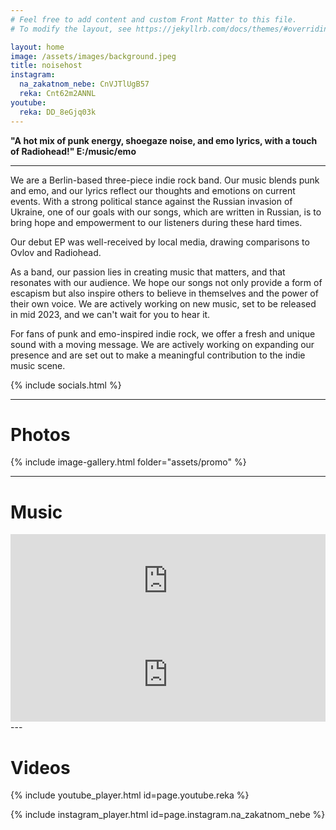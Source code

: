 ```yaml
---
# Feel free to add content and custom Front Matter to this file.
# To modify the layout, see https://jekyllrb.com/docs/themes/#overriding-theme-defaults

layout: home
image: /assets/images/background.jpeg
title: noisehost
instagram:
  na_zakatnom_nebe: CnVJTlUgB57
  reka: Cnt62m2ANNL
youtube:
  reka: DD_8eGjq03k
---
```


<p class="quote-container"><b class="quote">"A hot mix of punk energy, shoegaze noise, and emo lyrics, with a touch of Radiohead!"</b><b class="author"> E:/music/emo</b></p>

---

We are a Berlin-based three-piece indie rock band. Our music blends punk and emo, and our lyrics reflect our thoughts and emotions on current events. With a strong political stance against the Russian invasion of Ukraine, one of our goals with our songs, which are written in Russian, is to bring hope and empowerment to our listeners during these hard times.

Our debut EP was well-received by local media, drawing comparisons to Ovlov and Radiohead.

As a band, our passion lies in creating music that matters, and that resonates with our audience. We hope our songs not only provide a form of escapism but also inspire others to believe in themselves and the power of their own voice. We are actively working on new music, set to be released in mid 2023, and we can't wait for you to hear it.

For fans of punk and emo-inspired indie rock, we offer a fresh and unique sound with a moving message. We are actively working on expanding our presence and are set out to make a meaningful contribution to the indie music scene.

{% include socials.html %}

---

# Photos

{% include image-gallery.html folder="assets/promo" %}

---

# Music

<div width="fit-content">
<iframe 
  style="border: 0; width: 100%;" 
  src="https://bandcamp.com/EmbeddedPlayer/album=464641135/size=large/bgcol=ffffff/linkcol=0687f5/tracklist=false/artwork=small/transparent=true/" seamless>
  <a href="https://noisehost.bandcamp.com/album/-">пена by noisehost</a>
</iframe>
<iframe 
  style="border: 0; width: 100%;" 
  src="https://bandcamp.com/EmbeddedPlayer/track=3080292966/size=large/bgcol=ffffff/linkcol=0687f5/tracklist=false/artwork=small/transparent=true/" seamless>
  <a href="https://noisehost.bandcamp.com/track/--5">река by noisehost</a>
</iframe>
</div>
---

# Videos

{% include youtube_player.html id=page.youtube.reka %}

{% include instagram_player.html id=page.instagram.na_zakatnom_nebe %}
